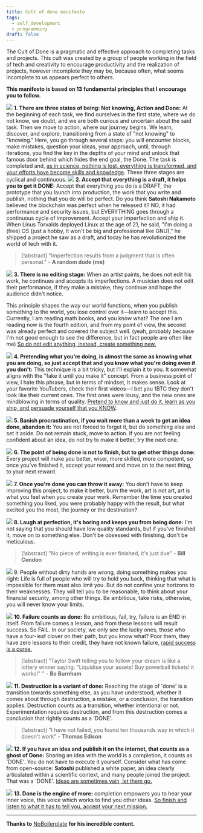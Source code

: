 ```yaml
---
title: Cult of done manifesto
tags:
  - self_development
  - programming
draft: false
---
```

The Cult of Done is a pragmatic and effective approach to completing tasks and projects. This cult was created by a group of people working in the field of tech and creativity to encourage productivity and the realization of projects, however incomplete they may be, because often, what seems incomplete to us appears perfect to others.

**This manifesto is based on 13 fundamental principles that I encourage you to follow.**

![](https://i.imgur.com/ShGtC3E.png)
**1. There are three states of being: Not knowing, Action and Done:**
At the beginning of each task, we find ourselves in the first state, where we do not know, we doubt, and we are both curious and uncertain about the said task. Then we move to action, where our journey begins. We learn, discover, and explore, transitioning from a state of "not knowing" to "knowing." Here, you go through several steps: you will encounter blocks, make mistakes, question your ideas, your approach, until, through iterations, you find the key in the depths of your mind and unlock that famous door behind which hides the end goal, the Done. The task is completed and, <u>as in science, nothing is lost, everything is transformed, and your efforts have become skills and knowledge</u>. These three stages are cyclical and continuous.
![](https://i.imgur.com/PvEFBaU.png)
**2. Accept that everything is a draft, it helps you to get it DONE:**
Accept that everything you do is a DRAFT, the prototype that you launch into production, the work that you write and publish, nothing that you do will be perfect. Do you think **Satoshi Nakamoto** believed the blockchain was perfect when he released it? NO, it had performance and security issues, but EVERYTHING goes through a continuous cycle of improvement. Accept your imperfection and ship it. When Linus Torvalds deployed Linux at the age of 21, he said, "I'm doing a (free) OS (just a hobby, it won't be big and professional like GNU)," he shipped a project he saw as a draft, and today he has revolutionized the world of tech with it.

> [!abstract]
> "Imperfection results from a judgment that is often personal." - **A random dude (me)**

![](https://i.imgur.com/T2wZrek.png)
**3. There is no editing stage:**
When an artist paints, he does not edit his work, he continues and accepts its imperfections. A musician does not edit their performance, if they make a mistake, they continue and hope the audience didn't notice.

This principle shapes the way our world functions, when you publish something to the world, you lose control over it—learn to accept this. Currently, I am reading math books, and you know what? The one I am reading now is the fourth edition, and from my point of view, the second was already perfect and covered the subject well. (yeah, probably because I'm not good enough to see the difference, but in fact people are often like me)
<u>So do not edit anything, instead, create something new.</u>

![](https://i.imgur.com/14ha9Rh.png)
**4. Pretending what you're doing, is almost the same as knowing what you are doing, so just accept that and you know what you're doing even if you don't:**
This technique is a bit tricky, but I'll explain it to you. It somewhat aligns with the "fake it until you make it" concept. From a business point of view, I hate this phrase, but in terms of mindset, it makes sense. Look at your favorite YouTubers, check their first videos—I bet you 1BTC they don't look like their current ones. The first ones were lousy, and the new ones are mindblowing in terms of quality. 
<u>Pretend to know and just do it, learn as you ship, and persuade yourself that you KNOW</u>.

![](https://i.imgur.com/1BrAjMX.png)
**5. Banish procrastination, if you wait more than a week to get an idea done, abandon it:**
You are not forced to forget it, but do something else and set it aside. Do not remain stuck, move to action. If you are not feeling confident about an idea, do not try to make it better, try the next one.

![](https://i.imgur.com/HaoAqaB.png)
**6. The point of being done is not to finish, but to get other things done:**
Every project will make you better, wiser, more skilled, more competent, so once you've finished it, accept your reward and move on to the next thing, to your next reward.

![](https://i.imgur.com/lvpzb85.png)
**7. Once you're done you can throw it away:**
You don't have to keep improving this project, to make it better, burn the work, art is not art, art is what you feel when you create your work. Remember the time you created something you liked, you were probably happy with the result, but what excited you the most, the journey or the destination?

![](https://i.imgur.com/4vJmKKM.png)
**8. Laugh at perfection, it's boring and keeps you from being done:**
I'm not saying that you should have low quality standards, but if you've finished it, move on to something else. Don't be obsessed with finishing, don't be meticulous.

> [!abstract]
> "No piece of writing is ever finished, it's just due" - **Bill Condon**

![](https://i.imgur.com/pw6WuB0.png)
9. People without dirty hands are wrong, doing something makes you right:
Life is full of people who will try to hold you back, thinking that what is impossible for them must also limit you. But do not confine your horizons to their weaknesses. They will tell you to be reasonable, to think about your financial security, among other things. Be ambitious, take risks, otherwise, you will never know your limits.

![](https://i.imgur.com/ROIINZy.png)
**10. Failure counts as done:**
Be ambitious, fail, try, failure is an END in itself. From failure comes a lesson, and from these lessons will result success. So FAIL. In our society, we only see the lucky ones, those who have a four-leaf clover on their path, but you know what? Poor them, they have zero lessons to their credit, they have not known failure, <u>rapid success is a curse.</u>
> [!abstract]
"Taylor Swift telling you to follow your dream is like a lottery winner saying:
 "Liquidise your assets! Buy powerball tickets! it works!" " - **Bo Burnham**

![](https://i.imgur.com/TeGczo6.png)
**11. Destruction is a variant of done:**
Reaching the stage of 'done' is a transition towards something else, as you have understood, whether it comes about through destruction, a mistake, or a conclusion, the transition applies. Destruction counts as a transition, whether intentional or not. Experimentation requires destruction, and from this destruction comes a conclusion that rightly counts as a 'DONE'.

>[!abstract]
>"I have not failed, you found ten thousands way in which it doesn't work" - **Thomas Edison**

![](https://i.imgur.com/739VYPM.png)
**12. If you have an idea and publish it on the internet, that counts as a ghost of Done:**
Sharing an idea with the world is a completion, it counts as 'DONE'. You do not have to execute it yourself. Consider what has come from open-source: **Satoshi** published a white paper, an idea clearly articulated within a scientific context, and many people joined the project. That was a 'DONE'. <u>Ideas are sometimes vain, let them go.</u>

![](https://i.imgur.com/gVblcCq.png)
**13. Done is the engine of more:**
completion empowers you to hear your inner voice, this voice which works to find you other ideas. <u>So finish and listen to what it has to tell you, accept your next mission.</u>

---
**Thanks to** [NoBoilerplate](https://www.youtube.com/@NoBoilerplate) **for his incredible content.**